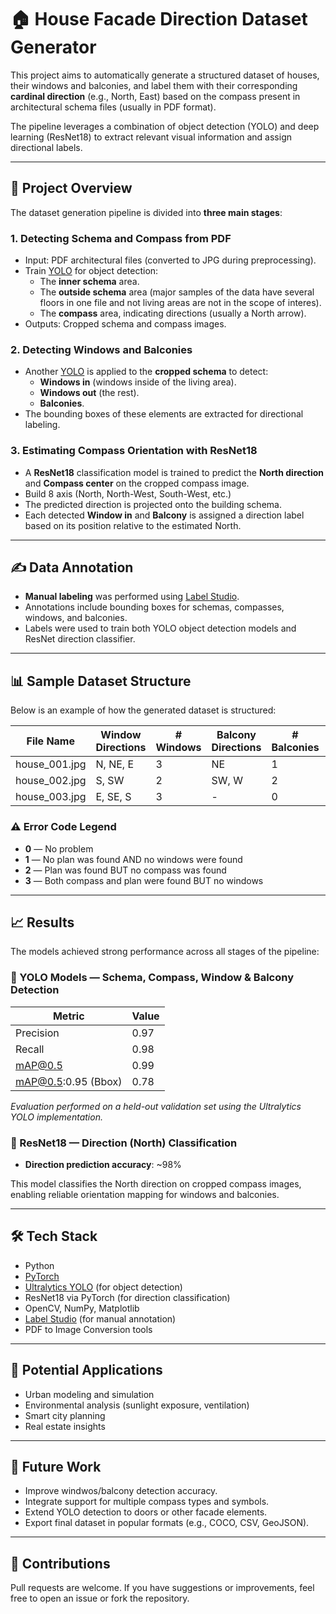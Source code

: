 # 🏠 House Facade Direction Dataset Generator

This project aims to automatically generate a structured dataset of houses, their windows and balconies, and label them with their corresponding **cardinal direction** (e.g., North, East) based on the compass present in architectural schema files (usually in PDF format).

The pipeline leverages a combination of object detection (YOLO) and deep learning (ResNet18) to extract relevant visual information and assign directional labels.

---

## 📁 Project Overview

The dataset generation pipeline is divided into **three main stages**:

### 1. Detecting Schema and Compass from PDF

- Input: PDF architectural files (converted to JPG during preprocessing).
- Train [YOLO](https://github.com/ultralytics/ultralytics) for object detection:
  - The **inner schema** area.
  - The **outside schema** area (major samples of the data have several floors in one file and not living areas are not in the scope of interes).
  - The **compass** area, indicating directions (usually a North arrow).
- Outputs: Cropped schema and compass images.

### 2. Detecting Windows and Balconies

- Another [YOLO](https://github.com/ultralytics/ultralytics) is applied to the **cropped schema** to detect:
  - **Windows in** (windows inside of the living area).
  - **Windows out** (the rest).
  - **Balconies**.
- The bounding boxes of these elements are extracted for directional labeling.

### 3. Estimating Compass Orientation with ResNet18

- A **ResNet18** classification model is trained to predict the **North direction** and **Compass center** on the cropped compass image.
- Build 8 axis (North, North-West, South-West, etc.)
- The predicted direction is projected onto the building schema.
- Each detected **Window in** and **Balcony** is assigned a direction label based on its position relative to the estimated North.

---

## ✍️ Data Annotation

- **Manual labeling** was performed using [Label Studio](https://labelstud.io/).
- Annotations include bounding boxes for schemas, compasses, windows, and balconies.
- Labels were used to train both YOLO object detection models and ResNet direction classifier.

---

## 📊 Sample Dataset Structure

Below is an example of how the generated dataset is structured:

| File Name        | Window Directions    | # Windows | Balcony Directions | # Balconies | Error Code | Main Direction |
|------------------|----------------------|-----------|---------------------|--------------|-------------|----------------|
| house_001.jpg    | N, NE, E             | 3         | NE                  | 1            | 0           | N              |
| house_002.jpg    | S, SW                | 2         | SW, W               | 2            | 1           | SW             |
| house_003.jpg    | E, SE, S             | 3         | -                   | 0            | 0           | SE             |

### ⚠️ Error Code Legend

- **0** — No problem  
- **1** — No plan was found AND no windows were found  
- **2** — Plan was found BUT no compass was found  
- **3** — Both compass and plan were found BUT no windows

---

## 📈 Results

The models achieved strong performance across all stages of the pipeline:

### 🧭 YOLO Models — Schema, Compass, Window & Balcony Detection

| Metric             | Value |
|--------------------|-------|
| Precision          | 0.97  |
| Recall             | 0.98  |
| mAP@0.5            | 0.99  |
| mAP@0.5:0.95 (Bbox)| 0.78  |

*Evaluation performed on a held-out validation set using the Ultralytics YOLO implementation.*

### 🧠 ResNet18 — Direction (North) Classification

- **Direction prediction accuracy**: ~98%

This model classifies the North direction on cropped compass images, enabling reliable orientation mapping for windows and balconies.

---

## 🛠️ Tech Stack

- Python
- [PyTorch](https://pytorch.org/)
- [Ultralytics YOLO](https://github.com/ultralytics/ultralytics) (for object detection)
- ResNet18 via PyTorch (for direction classification)
- OpenCV, NumPy, Matplotlib
- [Label Studio](https://labelstud.io/) (for manual annotation)
- PDF to Image Conversion tools

---

## 🧠 Potential Applications

- Urban modeling and simulation
- Environmental analysis (sunlight exposure, ventilation)
- Smart city planning
- Real estate insights

---

## 🚧 Future Work

- Improve windwos/balcony detection accuracy.
- Integrate support for multiple compass types and symbols.
- Extend YOLO detection to doors or other facade elements.
- Export final dataset in popular formats (e.g., COCO, CSV, GeoJSON).

---

## 🤝 Contributions

Pull requests are welcome. If you have suggestions or improvements, feel free to open an issue or fork the repository.


